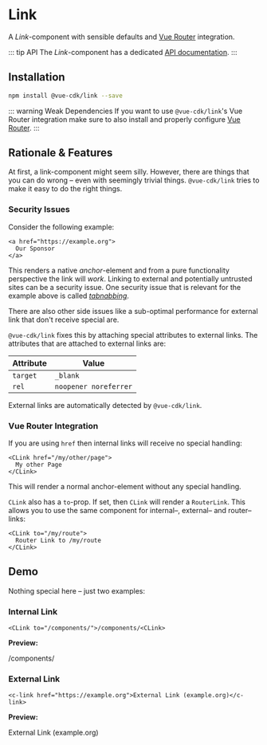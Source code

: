 # Link
A *Link*-component with sensible defaults and [Vue Router](https://router.vuejs.org/) integration.

::: tip API
The *Link*-component has a dedicated [API documentation](./../../api/link/README.md).
:::

## Installation
``` sh
npm install @vue-cdk/link --save
```

::: warning Weak Dependencies
If you want to use `@vue-cdk/link`'s Vue Router integration make sure to also install and properly configure [Vue Router](https://router.vuejs.org/).
:::

## Rationale & Features
At first, a link-component might seem silly. However, there are things that you can do wrong – even with seemingly trivial things. `@vue-cdk/link` tries to make it easy to do the right things.

### Security Issues
Consider the following example:

```markup
<a href="https://example.org">
  Our Sponsor
</a>
```

This renders a native *anchor*-element and from a pure functionality perspective the link will *work*. Linking to external and potentially untrusted sites can be a security issue. One security issue that is relevant for the example above is called *[tabnabbing](https://en.wikipedia.org/wiki/Tabnabbing)*.

There are also other side issues like a sub-optimal performance for external link that don't receive special are.

`@vue-cdk/link` fixes this by attaching special attributes to external links. The attributes that are attached to external links are:

Attribute | Value
---------|----------
 `target` | `_blank`
 `rel` | `noopener noreferrer`

External links are automatically detected by `@vue-cdk/link`.

### Vue Router Integration
If you are using `href` then internal links will receive no special handling:

``` markup
<CLink href="/my/other/page">
  My other Page
</CLink>
```
This will render a normal anchor-element without any special handling.

`CLink` also has a `to`-prop. If set, then `CLink` will render a `RouterLink`. This allows you to use the same component for internal–, external– and router–links:

``` markup
<CLink to="/my/route">
  Router Link to /my/route
</CLink>
```

## Demo
Nothing special here – just two examples:

### Internal Link

```markup
<CLink to="/components/">/components/<CLink>
```

**Preview:**

<c-link to="/components/">/components/</c-link>

### External Link

```markup
<c-link href="https://example.org">External Link (example.org)</c-link>
```

**Preview:**

<c-link href="https://example.org">External Link (example.org)</c-link>
